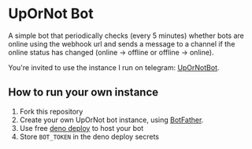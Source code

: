 # UpOrNot Bot

A simple bot that periodically checks (every 5 minutes) whether bots are online
using the webhook url and sends a message to a channel if the online status has
changed (online -> offline or offline -> online).

You're invited to use the instance I run on telegram:
[UpOrNotBot](https://t.me/upornot_bot).

## How to run your own instance

1. Fork this repository
2. Create your own UpOrNot bot instance, using
   [BotFather](https://t.me/botfather).
3. Use free [deno deploy](https://docs.deno.com/deploy/manual/) to host your bot
4. Store `BOT_TOKEN` in the deno deploy secrets
